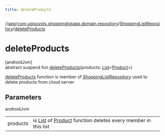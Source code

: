 ```yaml
---
title: deleteProducts
---
```

//[app](../../../index.html)/[com.ugisozols.shoppinglistapp.domain.repository](../index.html)/[ShoppingListRepository](index.html)/[deleteProducts](delete-products.html)



# deleteProducts



[androidJvm]\
abstract suspend fun [deleteProducts](delete-products.html)(products: [List](https://kotlinlang.org/api/latest/jvm/stdlib/kotlin.collections/-list/index.html)&lt;[Product](../../com.ugisozols.shoppinglistapp.domain.models/-product/index.html)&gt;)



[deleteProducts](delete-products.html) function is member of [ShoppingListRepository](index.html) used to delete products from cloud server



## Parameters


androidJvm

| | |
|---|---|
| products | is [List](https://kotlinlang.org/api/latest/jvm/stdlib/kotlin.collections/-list/index.html) of [Product](../../com.ugisozols.shoppinglistapp.domain.models/-product/index.html) function deletes every member in this list |




